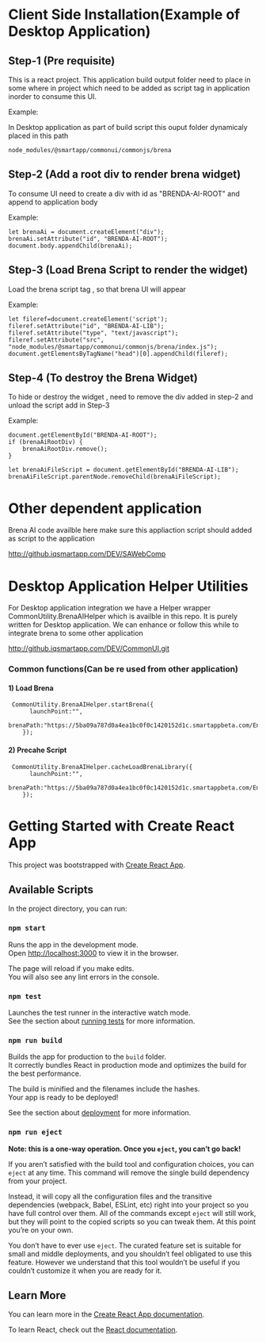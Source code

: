 # Client Side Installation(Example of Desktop Application)
## Step-1 (Pre requisite)
This is a react project. This application build output folder need to place in some where in project which need to be added as script tag in application inorder to consume this UI.

 Example:
 
   In Desktop application as part of build script this ouput folder dynamicaly placed in this path
   
    node_modules/@smartapp/commonui/commonjs/brena

## Step-2 (Add a root div to render brena widget)

To consume UI need to create a div with id as "BRENDA-AI-ROOT" and append to application body

  Example:
  
    let brenaAi = document.createElement("div");
    brenaAi.setAttribute("id", "BRENDA-AI-ROOT");
    document.body.appendChild(brenaAi);
    
## Step-3 (Load Brena Script to render the widget)

 Load the brena  script tag , so that brena UI will appear 
 
 Example:
  
    let fileref=document.createElement('script');
    fileref.setAttribute("id", "BRENDA-AI-LIB");
    fileref.setAttribute("type", "text/javascript");
    fileref.setAttribute("src", "node_modules/@smartapp/commonui/commonjs/brena/index.js");
    document.getElementsByTagName("head")[0].appendChild(fileref);
    
## Step-4 (To destroy the Brena Widget)

To hide or destroy the widget , need to remove the div added in step-2 and unload the script add in Step-3

Example:

    document.getElementById("BRENDA-AI-ROOT");
    if (brenaAiRootDiv) {
        brenaAiRootDiv.remove();
    }

    let brenaAiFileScript = document.getElementById("BRENDA-AI-LIB");
    brenaAiFileScript.parentNode.removeChild(brenaAiFileScript);
    
    
 # Other dependent application
 
   Brena AI code availble here make sure this appliaction script should added as script to the application
   
   http://github.iqsmartapp.com/DEV/SAWebComp
   
# Desktop Application Helper Utilities

  For Desktop application integration we have a Helper wrapper CommonUtility.BrenaAIHelper which is availble in this repo.
  It is purely written for Desktop application.
  We can enhance or follow this while to integrate brena to some other application
  
  http://github.iqsmartapp.com/DEV/CommonUI.git
  
  
### Common functions(Can be re used from other application)

#### 1) Load Brena

     CommonUtility.BrenaAIHelper.startBrena({
          launchPoint:"",
                brenaPath:"https://5ba09a787d0a4ea1bc0f0c1420152d1c.smartappbeta.com/EnterpriseDesktop/DesktopClientUI/AppZoneV2/main/node_modules/@smartapp/commonui/commonjs/brena/index.js"
        });
      
#### 2) Precahe Script

     CommonUtility.BrenaAIHelper.cacheLoadBrenaLibrary({
          launchPoint:"",
                brenaPath:"https://5ba09a787d0a4ea1bc0f0c1420152d1c.smartappbeta.com/EnterpriseDesktop/DesktopClientUI/AppZoneV2/main/node_modules/@smartapp/commonui/commonjs/brena/index.js"
        });
 
 


# Getting Started with Create React App

This project was bootstrapped with [Create React App](https://github.com/facebook/create-react-app).

## Available Scripts

In the project directory, you can run:

### `npm start`

Runs the app in the development mode.\
Open [http://localhost:3000](http://localhost:3000) to view it in the browser.

The page will reload if you make edits.\
You will also see any lint errors in the console.

### `npm test`

Launches the test runner in the interactive watch mode.\
See the section about [running tests](https://facebook.github.io/create-react-app/docs/running-tests) for more information.

### `npm run build`

Builds the app for production to the `build` folder.\
It correctly bundles React in production mode and optimizes the build for the best performance.

The build is minified and the filenames include the hashes.\
Your app is ready to be deployed!

See the section about [deployment](https://facebook.github.io/create-react-app/docs/deployment) for more information.

### `npm run eject`

**Note: this is a one-way operation. Once you `eject`, you can’t go back!**

If you aren’t satisfied with the build tool and configuration choices, you can `eject` at any time. This command will remove the single build dependency from your project.

Instead, it will copy all the configuration files and the transitive dependencies (webpack, Babel, ESLint, etc) right into your project so you have full control over them. All of the commands except `eject` will still work, but they will point to the copied scripts so you can tweak them. At this point you’re on your own.

You don’t have to ever use `eject`. The curated feature set is suitable for small and middle deployments, and you shouldn’t feel obligated to use this feature. However we understand that this tool wouldn’t be useful if you couldn’t customize it when you are ready for it.

## Learn More

You can learn more in the [Create React App documentation](https://facebook.github.io/create-react-app/docs/getting-started).

To learn React, check out the [React documentation](https://reactjs.org/).
